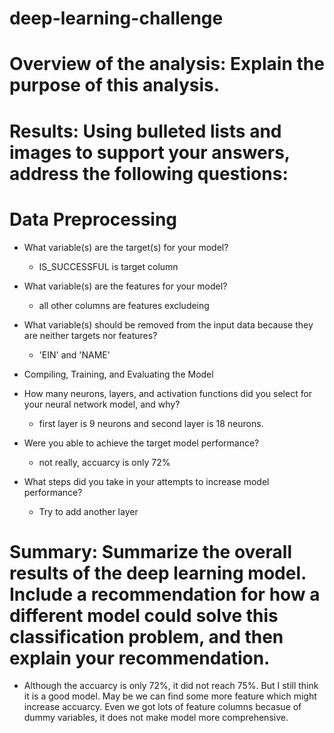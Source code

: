 # deep-learning-challenge

# Overview of the analysis: Explain the purpose of this analysis.

# Results: Using bulleted lists and images to support your answers, address the following questions:

# Data Preprocessing

* What variable(s) are the target(s) for your model?
  * IS_SUCCESSFUL is target column
* What variable(s) are the features for your model?
  * all other columns are features excludeing 
* What variable(s) should be removed from the input data because they are neither targets nor features?
  * 'EIN' and 'NAME'
* Compiling, Training, and Evaluating the Model

* How many neurons, layers, and activation functions did you select for your neural network model, and why?
  * first layer is 9 neurons and second layer is 18 neurons.
* Were you able to achieve the target model performance?
  * not really, accuarcy is only 72%
* What steps did you take in your attempts to increase model performance?
  * Try to add another layer 
# Summary: Summarize the overall results of the deep learning model. Include a recommendation for how a different model could solve this classification problem, and then explain your recommendation.
  * Although the accuarcy is only 72%, it did not reach 75%. But I still think it is a good model. May be we can find some more feature which might increase accuarcy. Even we got lots of feature columns becasue of dummy variables, it does not make model more comprehensive.
